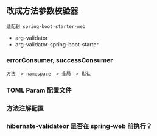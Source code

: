 ## 改成方法参数校验器
    适配到 spring-boot-starter-web
- arg-validator
- arg-validator-spring-boot-starter

### errorConsumer, successConsumer
    方法 -> namespace -> 全局 -> 默认

### TOML Param 配置文件

### 方法注解配置

### hibernate-validateor 是否在 spring-web 前执行？

